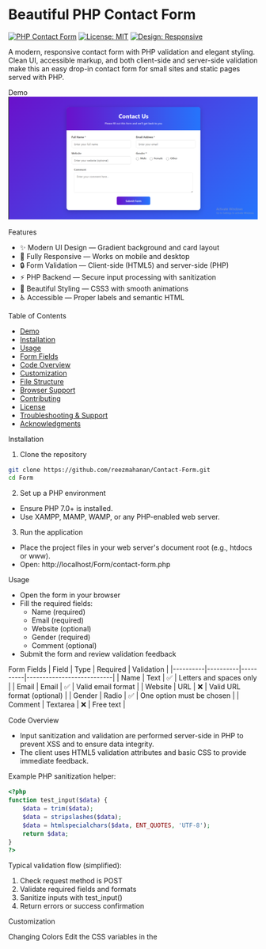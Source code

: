 # Beautiful PHP Contact Form

[![PHP Contact Form](https://img.shields.io/badge/PHP-Contact%2520Form-blue)](https://github.com/reezmahanan/Form)
[![License: MIT](https://img.shields.io/badge/License-MIT-green)](LICENSE)
[![Design: Responsive](https://img.shields.io/badge/Design-Responsive-orange)]()

A modern, responsive contact form with PHP validation and elegant styling. Clean UI, accessible markup, and both client-side and server-side validation make this an easy drop-in contact form for small sites and static pages served with PHP.

Demo
![Demo](https://github.com/reezmahanan/Contact-Form/blob/main/contact%20form.png)

Features
- ✨ Modern UI Design — Gradient background and card layout
- 📱 Fully Responsive — Works on mobile and desktop
- 🔒 Form Validation — Client-side (HTML5) and server-side (PHP)
- ⚡ PHP Backend — Secure input processing with sanitization
- 🎨 Beautiful Styling — CSS3 with smooth animations
- ♿ Accessible — Proper labels and semantic HTML

Table of Contents
- [Demo](#demo)
- [Installation](#installation)
- [Usage](#usage)
- [Form Fields](#form-fields)
- [Code Overview](#code-overview)
- [Customization](#customization)
- [File Structure](#file-structure)
- [Browser Support](#browser-support)
- [Contributing](#contributing)
- [License](#license)
- [Troubleshooting & Support](#troubleshooting--support)
- [Acknowledgments](#acknowledgments)

Installation
1. Clone the repository
```bash
git clone https://github.com/reezmahanan/Contact-Form.git
cd Form
```

2. Set up a PHP environment
- Ensure PHP 7.0+ is installed.
- Use XAMPP, MAMP, WAMP, or any PHP-enabled web server.

3. Run the application
- Place the project files in your web server's document root (e.g., htdocs or www).
- Open: http://localhost/Form/contact-form.php

Usage
- Open the form in your browser
- Fill the required fields:
  - Name (required)
  - Email (required)
  - Website (optional)
  - Gender (required)
  - Comment (optional)
- Submit the form and review validation feedback

Form Fields
| Field    | Type     | Required | Validation                 |
|----------|----------|----------|---------------------------|
| Name     | Text     | ✅       | Letters and spaces only   |
| Email    | Email    | ✅       | Valid email format        |
| Website  | URL      | ❌       | Valid URL format (optional) |
| Gender   | Radio    | ✅       | One option must be chosen |
| Comment  | Textarea | ❌       | Free text                 |

Code Overview

- Input sanitization and validation are performed server-side in PHP to prevent XSS and to ensure data integrity.
- The client uses HTML5 validation attributes and basic CSS to provide immediate feedback.

Example PHP sanitization helper:
```php
<?php
function test_input($data) {
    $data = trim($data);
    $data = stripslashes($data);
    $data = htmlspecialchars($data, ENT_QUOTES, 'UTF-8');
    return $data;
}
?>
```

Typical validation flow (simplified):
1. Check request method is POST
2. Validate required fields and formats
3. Sanitize inputs with test_input()
4. Return errors or success confirmation

Customization

Changing Colors
Edit the CSS variables in the <style> section or the linked CSS file:
```css
:root {
  --primary-color: #6a11cb;
  --secondary-color: #2575fc;
  --success-color: #2ecc71;
  --error-color: #e74c3c;
}
```

Adding New Fields
1. Add the HTML form element in contact-form.php
2. Update server-side validation and sanitization
3. Adjust styles as needed

File Structure
php-contact-form/
├── contact-form.php          # Main form file (HTML + PHP)
├── README.md                 # Project documentation
├── LICENSE                   # MIT License
└── screenshot.png            # Form screenshot / demo image

Browser Support
- Chrome (latest)
- Firefox (latest)
- Safari (latest)
- Edge (latest)
- Modern mobile browsers

Contributing
Thank you for considering contributing! To contribute:
1. Fork the repository
2. Create your feature branch: git checkout -b feature/AmazingFeature
3. Commit your changes: git commit -m "Add some AmazingFeature"
4. Push to the branch: git push origin feature/AmazingFeature
5. Open a Pull Request and describe your changes

License
This project is licensed under the MIT License — see the LICENSE file for details.

Troubleshooting & Support
Common Issues
- Form not submitting:
  - Ensure PHP is installed and the web server is running.
  - Check that file is accessed through the server (http://localhost/...), not via file://.
- Validation errors:
  - Make sure all required fields are filled.
  - Check email/URL formatting.
- Styling issues:
  - Clear browser cache.
  - Verify CSS file path if external.

If you have questions or issues, please open an issue in the repository.

Acknowledgments
- PHP Documentation
- Modern CSS techniques and responsive design patterns
- Accessibility best practices

Made with ❤️ using PHP, HTML, and CSS

⬆ Back to Top
